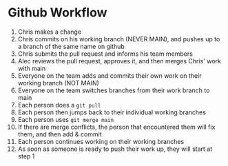 # Github Workflow

1. Chris makes a change
2. Chris commits on his working branch (NEVER MAIN), and pushes up to a branch of the same name on github
3. Chris submits the pull request and informs his team members
4. Alec reviews the pull request, approves it, and then merges Chris' work with main
5. Everyone on the team adds and commits their own work on their working branch (NOT MAIN)
6. Everyone on the team switches branches from their work branch to main
7. Each person does a `git pull`
8. Each person then jumps back to their individual working branches
9. Each person uses `git merge main`
10. If there are merge conflicts, the person that encountered them will fix them, and then add & commit
11. Each person continues working on their working branches
12. As soon as someone is ready to push their work up, they will start at step 1